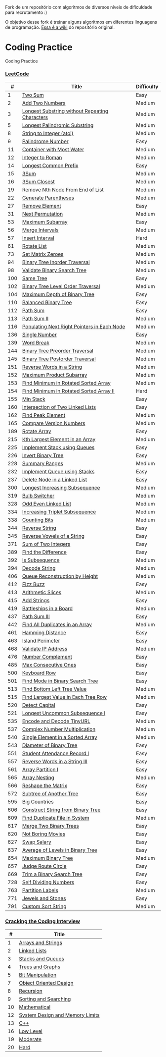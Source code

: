 Fork de um repositório com algoritmos de diversos níveis de dificuldade para recrutamento :)

O objetivo desse fork é treinar alguns algoritmos em diferentes linguagens de programação. [Essa é a wiki](https://github.com/ecpsampaio/recruitment/wiki) do repositório original.

# Coding Practice

Coding Practice

### [LeetCode](./LeetCode)

| # | Title | Difficulty |
|---| ----- | ---------- |
|1|[Two Sum](./LeetCode/Two%20Sum/README.md) |Easy|
|2|[Add Two Numbers](./LeetCode/Add%20Two%20Numbers/README.md) |Medium|
|3|[Longest Substring without Repeating Characters](./LeetCode/Longest%20Substring%20without%20Repeating%20Characters/README.md) |Medium|
|5|[Longest Palindromic Substring](./LeetCode/Longest%20Palindromic%20Substring/README.md) |Medium|
|8|[String to Integer (atoi)](./LeetCode/String%20to%20Integer/README.md) |Medium|
|9|[Palindrome Number](./LeetCode/Palindrome%20Number/README.md) |Easy|
|11|[Container with Most Water](./LeetCode/Container%20with%20Most%20Water/README.md) |Medium|
|12|[Integer to Roman](./LeetCode/Integer%20to%20Roman/README.md) |Medium|
|14|[Longest Common Prefix](./LeetCode/Longest%20Common%20Prefix/README.md) |Easy|
|15|[3Sum](./LeetCode/3Sum/README.md) |Medium|
|16|[3Sum Closest](./LeetCode/3Sum%20Closest/README.md) |Medium|
|19|[Remove Nth Node From End of List](./LeetCode/Remove%20Nth%20Node%20From%20End%20of%20List/README.md) |Medium|
|22|[Generate Parentheses](./LeetCode/Generate%20Parentheses/README.md) |Medium|
|27|[Remove Element](./LeetCode/Remove%20Element/README.md) |Easy|
|31|[Next Permutation](./LeetCode/Next%20Permutation/README.md) |Medium|
|53|[Maximum Subarray](./LeetCode/Maximum%20Subarray/README.md) |Easy|
|56|[Merge Intervals](./LeetCode/Merge%20Intervals/README.md) |Medium|
|57|[Insert Interval](./LeetCode/Insert%20Interval/README.md) |Hard|
|61|[Rotate List](./LeetCode/Rotate%20List/README.md) |Medium|
|73|[Set Matrix Zeroes](./LeetCode/Set%20Matrix%20Zeroes/README.md) |Medium|
|94|[Binary Tree Inorder Traversal](./LeetCode/Binary%20Tree%20Inorder%20Traversal/README.md) |Medium|
|98|[Validate Binary Search Tree](./LeetCode/Validate%20Binary%20Search%20Tree/README.md) |Medium|
|100|[Same Tree](./LeetCode/Same%20Tree/README.md) |Easy|
|102|[Binary Tree Level Order Traversal](./LeetCode/Binary%20Tree%20Level%20Order%20Traversal/README.md) |Medium|
|104|[Maximum Depth of Binary Tree](./LeetCode/Maximum%20Depth%20of%20Binary%20Tree/README.md) |Easy|
|110|[Balanced Binary Tree](./LeetCode/Balanced%20Binary%20Tree/README.md) |Easy|
|112|[Path Sum](./LeetCode/Path%20Sum/README.md) |Easy|
|113|[Path Sum II](./LeetCode/Path%20Sum%20II/README.md) |Medium|
|116|[Populating Next Right Pointers in Each Node](./LeetCode/Populating%20Next%20Right%20Pointers%20in%20Each%20Node/README.md) |Medium|
|136|[Single Number](./LeetCode/Single%Number/README.md) |Easy|
|139|[Word Break](./LeetCode/Word%20Break/README.md) |Medium|
|144|[Binary Tree Preorder Traversal](./LeetCode/Binary%20Tree%20Preorder%20Traversal/README.md) |Medium|
|145|[Binary Tree Postorder Traversal](./LeetCode/Binary%20Tree%20Postorder%20Traversal/README.md) |Medium|
|151|[Reverse Words in a String](./LeetCode/Reverse%20Words%20in%20a%20String/README.md) |Medium|
|152|[Maximum Product Subarray](./LeetCode/Maximum%20Product%20Subarray/README.md) |Medium|
|153|[Find Minimum in Rotated Sorted Array](./LeetCode/Find%20Minimum%20in%20Rotated%20Sorted%20Array/README.md) |Medium|
|154|[Find Minimum in Rotated Sorted Array II](./LeetCode/Find%20Minimum%20in%20Rotated%20Sorted%20Array%20II/README.md) |Hard|
|155|[Min Stack](./LeetCode/Min%20Stack/README.md) |Easy|
|160|[Intersection of Two Linked Lists](./LeetCode/Intersection%20of%20Two%20Linked%20Lists/README.md) |Easy|
|162|[Find Peak Element](./LeetCode/Find%20Peak%20Element/README.md) |Medium|
|165|[Compare Version Numbers](./LeetCode/Compare%20Version%20Numbers/README.md) |Medium|
|189|[Rotate Array](./LeetCode/Rotate%20Array/README.md) |Easy|
|215|[Kth Largest Element in an Array](./LeetCode/Kth%20Largest%20Element%20in%20an%20Array/README.md) |Medium|
|225|[Implement Stack using Queues](./LeetCode/Implement%20Stack%20using%20Queues/README.md) |Easy|
|226|[Invert Binary Tree](./LeetCode/Invert%20Binary%20Tree/README.md) |Easy|
|228|[Summary Ranges](./LeetCode/Summary%20Ranges/README.md) |Medium|
|232|[Implement Queue using Stacks](./LeetCode/Implement%20Queue%20using%20Stacks/README.md) |Easy|
|237|[Delete Node in a Linked List](./LeetCode/Delete%20Node%20in%20a%20Linked%20List/README.md) |Easy|
|300|[Longest Increasing Subsequence](./LeetCode/Longest%20Increasing%20Subsequence/README.md) |Medium|
|319|[Bulb Switcher](./LeetCode/Bulb%20Switcher/README.md) |Medium|
|328|[Odd Even Linked List](./LeetCode/Odd%20Even%20Linked%20List/README.md) |Medium|
|334|[Increasing Triplet Subsequence](./LeetCode/Increasing%20Triplet%20Subsequence/README.md) |Medium|
|338|[Counting Bits](./LeetCode/Counting%20Bits/README.md) |Medium|
|344|[Reverse String](./LeetCode/Reverse%20String/README.md) |Easy|
|345|[Reverse Vowels of a String](./LeetCode/Reverse%20Vowels%20of%20a%20String/README.md) |Easy|
|371|[Sum of Two Integers](./LeetCode/Sum%20of%20Two%20Integers/README.md) |Easy|
|389|[Find the Difference](./LeetCode/Find%20the%20Difference/README.md) |Easy|
|392|[Is Subsequence](./LeetCode/Is%20Subsequence/README.md) |Medium|
|394|[Decode String](./LeetCode/Decode%20String/README.md) |Medium|
|406|[Queue Reconstruction by Height](./LeetCode/Queue%20Reconstruction%20by%20Height/README.md) |Medium|
|412|[Fizz Buzz](./LeetCode/Fizz%20Buzz/README.md) |Easy|
|413|[Arithmetic Slices](./LeetCode/Arithmetic%20Slices/README.md) |Medium|
|415|[Add Strings](./LeetCode/Add%20Strings/README.md) |Easy|
|419|[Battleships in a Board](./LeetCode/Battleships%20in%20a%20Board/README.md) |Medium|
|437|[Path Sum III](./LeetCode/Path%20Sum%20III/README.md) |Easy|
|442|[Find All Duplicates in an Array](./LeetCode/Find%20All%20Duplicates%20in%20an%20Array/README.md) |Medium|
|461|[Hamming Distance](./LeetCode/Hamming%20Distance/README.md) |Easy|
|463|[Island Perimeter](./LeetCode/Island%20Perimeter/README.md) |Easy|
|468|[Validate IP Address](./LeetCode/Validate%20IP%20Address/README.md) |Medium|
|476|[Number Complement](./LeetCode/Number%20Complement/README.md) |Easy|
|485|[Max Consecutive Ones](./LeetCode/Max%20Consecutive%20Ones/README.md) |Easy|
|500|[Keyboard Row](./LeetCode/Keyboard%20Row/README.md) |Easy|
|501|[Find Mode in Binary Search Tree](./LeetCode/Find%20Mode%20in%20Binary%20Search%20Tree/README.md) |Easy|
|513|[Find Bottom Left Tree Value](./LeetCode/Find%20Bottom%20Left%20Tree%20Value/README.md) |Medium|
|515|[Find Largest Value in Each Tree Row](./LeetCode/Find%20Largest%20Value%20in%20Each%20Tree%20Row/README.md) |Medium|
|520|[Detect Capital](./LeetCode/Detect%20Capital/README.md) |Easy|
|521|[Longest Uncommon Subsequence I](./LeetCode/Longest%20Uncommon%20Subsequence%20I/README.md) |Easy|
|535|[Encode and Decode TinyURL](./LeetCode/Encode%20and%20Decode%20TinyURL/README.md) |Medium|
|537|[Complex Number Multiplication](./LeetCode/Complex%20Number%20Multiplication/README.md) |Medium|
|540|[Single Element in a Sorted Array](./LeetCode/Single%20Element%20in%20a%20Sorted%20Array/README.md) |Medium|
|543|[Diameter of Binary Tree](./LeetCode/Diameter%20of%20Binary%20Tree/README.md) |Easy|
|551|[Student Attendance Record I](./LeetCode/Student%20Attendance%20Record%20I/README.md) |Easy|
|557|[Reverse Words in a String III](./LeetCode/Reverse%20Words%20in%20a%20String%20III/README.md) |Easy|
|561|[Array Partition I](./LeetCode/Array%20Partition%20I/README.md) |Easy|
|565|[Array Nesting](./LeetCode/Array%20Nesting/README.md) |Medium|
|566|[Reshape the Matrix](./LeetCode/Reshape%20the%20Matrix/README.md) |Easy|
|572|[Subtree of Another Tree](./LeetCode/Subtree%20of%20Another%20Tree/README.md) |Easy|
|595|[Big Countries](./LeetCode/Big%20Countries/README.md) |Easy|
|606|[Construct String from Binary Tree](./LeetCode/Construct%20String%20from%20Binary%20Tree/README.md) |Easy|
|609|[Find Duplicate File in System](./LeetCode/Find%20Duplicate%20File%20in%20System/README.md) |Medium|
|617|[Merge Two Binary Trees](./LeetCode/Merge%20Two%20Binary%20Trees/README.md) |Easy|
|620|[Not Boring Movies](./LeetCode/Not%20Boring%20Movies/README.md) |Easy|
|627|[Swap Salary](./LeetCode/Swap%20Salary/README.md) |Easy|
|637|[Average of Levels in Binary Tree](./LeetCode/Average%20of%20Levels%20in%20Binary%20Tree/README.md) |Easy|
|654|[Maximum Binary Tree](./LeetCode/Maximum%20Binary%20Tree/README.md) |Medium|
|657|[Judge Route Circle](./LeetCode/Judge%20Route%20Circle/README.md) |Easy|
|669|[Trim a Binary Search Tree](./LeetCode/Trim%20a%20Binary%20Search%20Tree/README.md) |Easy|
|728|[Self Dividing Numbers](./LeetCode/Self%20Dividing%20Numbers/README.md) |Easy|
|763|[Partition Labels](./LeetCode/Partition%20Labels/README.md) |Medium|
|771|[Jewels and Stones](./LeetCode/Jewels%20and%20Stones/README.md) |Easy|
|791|[Custom Sort String](./LeetCode/Custom%20Sort%20String/README.md) |Medium|

### [Cracking the Coding Interview](./Cracking%20the%20Coding%20Interview)

| # | Title |
|---| ----- |
|1|[Arrays and Strings](./Cracking%20the%20Coding%20Interview/Arrays%20and%20Strings) |
|2|[Linked Lists](./Cracking%20the%20Coding%20Interview/Linked%20Lists) |
|3|[Stacks and Queues](./Cracking%20the%20Coding%20Interview/Stacks%20and%20Queues) |
|4|[Trees and Graphs](./Cracking%20the%20Coding%20Interview/Trees%20and%20Graphs) |
|5|[Bit Manipulation](./Cracking%20the%20Coding%20Interview/Bit%20Manipulation) |
|7|[Object Oriented Design](./Cracking%20the%20Coding%20Interview/Object%20Oriented%20Design) |
|8|[Recursion](./Cracking%20the%20Coding%20Interview/Recursion) |
|9|[Sorting and Searching](./Cracking%20the%20Coding%20Interview/Sorting%20and%20Searching) |
|10|[Mathematical](./Cracking%20the%20Coding%20Interview/Mathematical) |
|12|[System Design and Memory Limits](./Cracking%20the%20Coding%20Interview/System%20Design%20and%20Memory%20Limits) |
|13|[C++](./Cracking%20the%20Coding%20Interview/C++) |
|16|[Low Level](./Cracking%20the%20Coding%20Interview/Low%20Level) |
|19|[Moderate](./Cracking%20the%20Coding%20Interview/Moderate) |
|20|[Hard](./Cracking%20the%20Coding%20Interview/Hard) |
